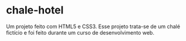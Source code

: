 # chale-hotel
 Um projeto feito com HTML5 e CSS3. Esse projeto trata-se de um chalé fictício e foi feito durante um curso de desenvolvimento web.
